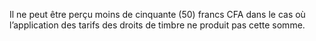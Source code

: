 Il ne peut être perçu moins de cinquante (50) francs CFA dans le cas où l’application des tarifs des droits de timbre ne produit pas cette somme.